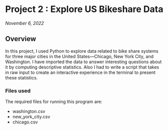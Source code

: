 # Project 2 : Explore US Bikeshare Data
*November 6, 2022*

## Overview
In this project, I used Python to explore data related to bike share systems for three major cities in the United States—Chicago, New York City, and Washington. I have imported the data to answer interesting questions about it by computing descriptive statistics. Also I had to write a script that takes in raw input to create an interactive experience in the terminal to present these statistics.

### Files used
The required files for running this program are:

* washington.csv
* new_york_city.csv
* chicago.csv


